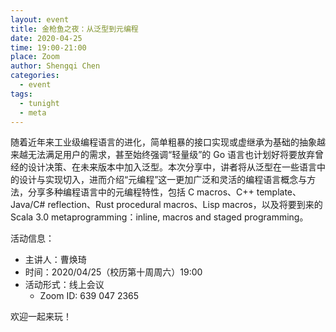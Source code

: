 ```yaml
---
layout: event
title: 金枪鱼之夜：从泛型到元编程
date: 2020-04-25
time: 19:00-21:00
place: Zoom
author: Shengqi Chen
categories:
  - event
tags:
  - tunight
  - meta
---
```


随着近年来工业级编程语言的进化，简单粗暴的接口实现或虚继承为基础的抽象越来越无法满足用户的需求，甚至始终强调“轻量级”的 Go 语言也计划好将要放弃曾经的设计决策、在未来版本中加入泛型。本次分享中，讲者将从泛型在一些语言中的设计与实现切入，进而介绍“元编程”这一更加广泛和灵活的编程语言概念与方法，分享多种编程语言中的元编程特性，包括 C macros、C++ template、Java/C# reflection、Rust procedural macros、Lisp macros，以及将要到来的 Scala 3.0 metaprogramming：inline, macros and staged programming。

<!--more-->

活动信息：

* 主讲人：曹焕琦
* 时间：2020/04/25（校历第十周周六）19:00
* 活动形式：线上会议
  * Zoom ID: 639 047 2365

欢迎一起来玩！
